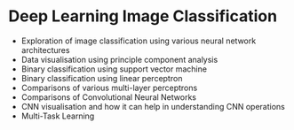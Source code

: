 # Deep Learning Image Classification

- Exploration of image classification using various neural network architectures
- Data visualisation using principle component analysis
- Binary classification using support vector machine
- Binary classification using linear perceptron
- Comparisons of various multi-layer perceptrons
- Comparisons of Convolutional Neural Networks
- CNN visualisation and how it can help in understanding CNN operations
- Multi-Task Learning
